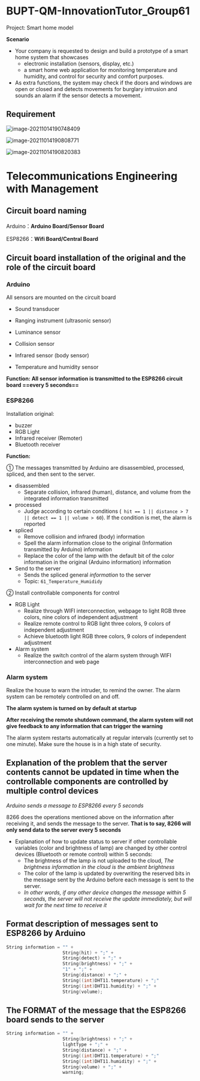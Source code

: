 # BUPT-QM-InnovationTutor_Group61

Project: Smart home model

**Scenario**

- Your company is requested to design and build a prototype
  of a smart home system that showcases
  - electronic installation (sensors, display, etc.)
  - a smart home web application for monitoring temperature and
    humidity, and control for security and comfort purposes.
- As extra functions, the system may check if the doors and
  windows are open or closed and detects movements for
  burglary intrusion and sounds an alarm if the sensor
  detects a movement.

## Requirement

![image-20211014190748409](https://typorastroage.oss-cn-beijing.aliyuncs.com/img/image-20211014190748409.png)

![image-20211014190808771](https://typorastroage.oss-cn-beijing.aliyuncs.com/img/image-20211014190808771.png)

![image-20211014190820383](https://typorastroage.oss-cn-beijing.aliyuncs.com/img/image-20211014190820383.png)

# Telecommunications Engineering with Management

## Circuit board naming

Arduino：**Arduino Board/Sensor Board**

ESP8266：**Wifi Board/Central Board**

## Circuit board installation of the original and the role of the circuit board

### Arduino

All sensors are mounted on the circuit board

- Sound transducer

- Ranging instrument (ultrasonic sensor)
- Luminance sensor
- Collision sensor
- Infrared sensor (body sensor)
- Temperature and humidity sensor

**Function: All sensor information is transmitted to the ESP8266 circuit board ==every 5 seconds==**

### ESP8266

Installation original:

- buzzer
- RGB Light
- Infrared receiver (Remoter)
- Bluetooth receiver

**Function:** 

① The messages transmitted by Arduino are disassembled, processed, spliced, and then sent to the server.

- disassembled
  - Separate collision, infrared (human), distance, and volume from the integrated information transmitted
- processed
  - Judge according to certain conditions (` hit == 1 || distance > 7 || detect == 1 || volume > 60`). If the condition is met, the alarm is reported
- spliced
  - Remove collision and infrared (body) information
  - Spell the alarm information close to the original (Information transmitted by Arduino) information
  - Replace the color of the lamp with the default bit of the color information in the original (Arduino information) information
- Send to the server
  - Sends the spliced general *information* to the server
  - Topic: `61_Temperature_Humididy`

② Install controllable components for control

- RGB Light
  - Realize through WIFI interconnection, webpage to light RGB three colors, nine colors of independent adjustment
  - Realize remote control to RGB light three colors, 9 colors of independent adjustment
  - Achieve bluetooth light RGB three colors, 9 colors of independent adjustment
- Alarm system
  - Realize the switch control of the alarm system through WIFI interconnection and web page

### Alarm system

Realize the house to warn the intruder, to remind the owner. The alarm system can be remotely controlled on and off.

**The alarm system is turned on by default at startup**

**After receiving the remote shutdown command, the alarm system will not give feedback to any information that can trigger the warning**

The alarm system restarts automatically at regular intervals (currently set to one minute). Make sure the house is in a high state of security.

## Explanation of the problem that the server contents cannot be updated in time when the controllable components are controlled by multiple control devices

*Arduino sends a message to ESP8266 every 5 seconds*

8266 does the operations mentioned above on the information after receiving it, and sends the message to the server. **That is to say, 8266 will only send data to the server every 5 seconds**

- Explanation of how to update status to server if other controllable variables (color and brightness of lamp) are changed by other control devices (Bluetooth or remote control) within 5 seconds:
  - The brightness of the lamp is not uploaded to the cloud, *The brightness information in the cloud is the ambient brightness*
  - The color of the lamp is updated by overwriting the reserved bits in the message sent by the Arduino before each message is sent to the server.
  - *In other words, if any other device changes the message within 5 seconds, the server will not receive the update immediately, but will wait for the next time to receive it*

## Format description of messages sent to ESP8266 by Arduino

```c
String information = "" +
                     String(hit) + ";" +
                     String(detect) + ";" +
                     String(brightness) + ";" +
                     "1" + ";" +
                     String(distance) + ";" +
                     String((int)DHT11.temperature) + ";" 
                     String((int)DHT11.humidity) + ";" +
                     String(volume);
```

## The FORMAT of the message that the ESP8266 board sends to the server

```c
String information = "" +
                     String(brightness) + ";" +
                     lightType + ";" +
                     String(distance) + ";" +
                     String((int)DHT11.temperature) + ";" 
                     String((int)DHT11.humidity) + ";" +
                     String(volume) + ";" +
    				 warning;
```

